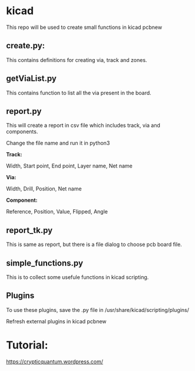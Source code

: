 # kicad

This repo will be used to create small functions in kicad pcbnew

## create.py:

This contains definitions for creating via, track and zones.

## getViaList.py

This contains function to list all the via present in the board.

## report.py

This will create a report in csv file which includes track, via and components.

Change the file name and run it in python3

<b> Track: </b>

Width, Start point, End point, Layer name, Net name

<b> Via: </b>

Width, Drill, Position, Net name

<b> Component: </b>

Reference, Position, Value, Flipped, Angle

## report_tk.py

This is same as report, but there is a file dialog to choose pcb board file.

## simple_functions.py

This is to collect some usefule functions in kicad scripting.

## Plugins

To use these plugins, save the .py file in /usr/share/kicad/scripting/plugins/

Refresh external plugins in kicad pcbnew

# Tutorial:
https://crypticquantum.wordpress.com/

